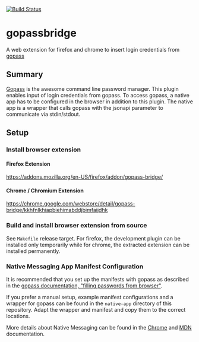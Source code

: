 [![Build Status](https://travis-ci.org/martinhoefling/gopassbridge.svg?branch=master)](https://travis-ci.org/martinhoefling/gopassbridge)

# gopassbridge

A web extension for firefox and chrome to insert login credentials from [gopass](https://github.com/justwatchcom/gopass)

## Summary

[Gopass](https://github.com/justwatchcom/gopass) is the awesome command line password manager. This plugin enables input of login credentials from gopass.
To access gopass, a native app has to be configured in the browser in addition to this plugin. 
The native app is a wrapper that calls gopass with the jsonapi parameter to communicate via stdin/stdout. 

## Setup

### Install browser extension

#### Firefox Extension

https://addons.mozilla.org/en-US/firefox/addon/gopass-bridge/

#### Chrome / Chromium Extension

https://chrome.google.com/webstore/detail/gopass-bridge/kkhfnlkhiapbiehimabddjbimfaijdhk

### Build and install browser extension from source

See `Makefile` release target. For firefox, the development plugin can be installed only temporarily while for chrome, the extracted extension can be installed permanently.

### Native Messaging App Manifest Configuration

It is recommended that you set up the manifests with gopass as described in the [gopass documentation, "filling passwords from browser"](https://github.com/justwatchcom/gopass/blob/master/docs/setup.md#filling-in-passwords-from-browser).

If you prefer a manual setup, example manifest configurations and a wrapper for gopass can be found in the `native-app` directory of this repository. 
Adapt the wrapper and manifest and copy them to the correct locations.

More details about Native Messaging can be found in the [Chrome](https://developer.chrome.com/apps/nativeMessaging) and [MDN](https://developer.mozilla.org/en-US/Add-ons/WebExtensions/Native_messaging) documentation.
